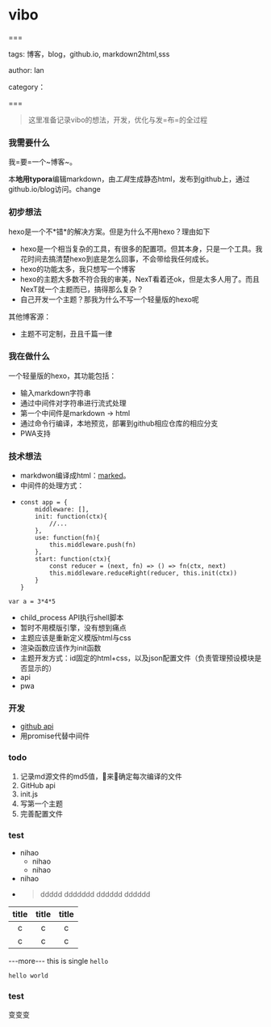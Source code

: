 # vibo

===

tags: 博客，blog，github.io, markdown2html,sss

author: Ian

category：

===

> 这里准备记录vibo的想法，开发，优化与发=布=的全过程

### 我需要什么

我\=要\=一个~博客~。

本**地用typora**编辑markdown，由*工具*生成静态html，发布到github上，通过github.io/blog访问。change

### 初步想法

hexo是一个不\*错\*的解决方案。但是为什么不用hexo？理由如下

- hexo是一个相当复杂的工具，有很多的配置项。但其本身，只是一个工具。我花时间去搞清楚hexo到底是怎么回事，不会带给我任何成长。
- hexo的功能太多，我只想写一个博客
- hexo的主题大多数不符合我的审美，NexT看着还ok，但是太多人用了。而且NexT就一个主题而已，搞得那么复杂？
- 自己开发一个主题？那我为什么不写一个轻量版的hexo呢

其他博客源：

- 主题不可定制，丑且千篇一律

### 我在做什么

一个轻量版的hexo，其功能包括：

- 输入markdown字符串
- 通过中间件对字符串进行流式处理
- 第一个中间件是markdown -> html
- 通过命令行编译，本地预览，部署到github相应仓库的相应分支
- PWA支持

### 技术想法

- markdwon编译成html：[marked](https://marked.js.org/#/README.md)。
- 中间件的处理方式：
- ```
  const app = {
      middleware: [],
      init: function(ctx){
          //...
      },
      use: function(fn){
          this.middleware.push(fn)
      },
      start: function(ctx){
          const reducer = (next, fn) => () => fn(ctx, next)
          this.middleware.reduceRight(reducer, this.init(ctx))
      }
  }
  ```

```
var a = 3*4*5
```
- child_process API执行shell脚本
- 暂时不用模版引擎，没有想到痛点
- 主题应该是重新定义模版html与css
- 渲染函数应该作为init函数
- 主题开发方式：id固定的html+css，以及json配置文件（负责管理预设模块是否显示的）
- api
- pwa

### 开发

- [github api](https://developer.github.com/v3/)
- 用promise代替中间件

### todo

1. 记录md源文件的md5值，来确定每次编译的文件
2. GitHub api
3. init.js
4. 写第一个主题
5. 完善配置文件

### test
- nihao
    - nihao
    - nihao
- nihao 
- > ddddd
  > ddddddd
  > dddddd
  > dddddd

| title | title | title |
| :---: | :---: | :---: |
| c     |   c   |     c |
| c     |   c   |     c |

---more---
this is single `hello`
```
hello world
```

### test
变变变